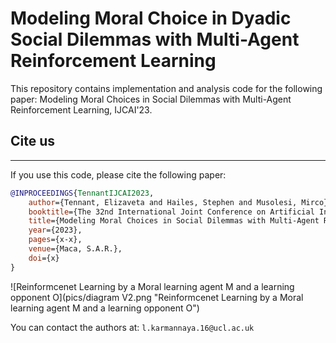 # Modeling Moral Choice in Dyadic Social Dilemmas with Multi-Agent Reinforcement Learning

This repository contains implementation and analysis code for the following paper: 
Modeling Moral Choices in Social Dilemmas with Multi-Agent Reinforcement Learning, IJCAI'23. 

## Cite us
***

If you use this code, please cite the following paper:

```bibtex
@INPROCEEDINGS{TennantIJCAI2023,
    author={Tennant, Elizaveta and Hailes, Stephen and Musolesi, Mirco},
    booktitle={The 32nd International Joint Conference on Artificial Intelligence (IJCAI'23)}, 
    title={Modeling Moral Choices in Social Dilemmas with Multi-Agent Reinforcement Learning}, 
    year={2023},
    pages={x-x},
    venue={Maca, S.A.R.},
    doi={x}
}
```

![Reinformcenet Learning by a Moral learning agent M and a learning opponent O](pics/diagram V2.png "Reinformcenet Learning by a Moral learning agent M and a learning opponent O")

You can contact the authors at: `l.karmannaya.16@ucl.ac.uk`
